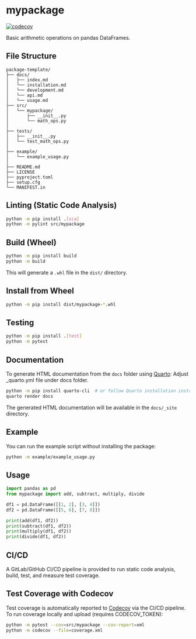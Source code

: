# mypackage

[![codecov](https://codecov.io/gh/yourusername/mypackage/branch/main/graph/badge.svg)](https://codecov.io/gh/yourusername/mypackage)

Basic arithmetic operations on pandas DataFrames.

## File Structure

```
package-template/
├── docs/
│   ├── index.md
│   └── installation.md
│   └── development.md
│   └── api.md
│   └── usage.md
├── src/
│   └── mypackage/
│       ├── __init__.py
│       └── math_ops.py
│
├── tests/
│   ├── __init__.py
│   └── test_math_ops.py
│
├── example/
│   └── example_usage.py
│
├── README.md
├── LICENSE
├── pyproject.toml
├── setup.cfg
└── MANIFEST.in
```

## Linting (Static Code Analysis)

```sh
python -m pip install .[sca]
python -m pylint src/mypackage
```

## Build (Wheel)

```sh
python -m pip install build
python -m build
```

This will generate a `.whl` file in the `dist/` directory.

## Install from Wheel

```sh
python -m pip install dist/mypackage-*.whl
```

## Testing

```sh
python -m pip install .[test]
python -m pytest
```

## Documentation

To generate HTML documentation from the `docs` folder using [Quarto](https://quarto.org):
Adjust _quarto.yml file under docs folder.

```sh
python -m pip install quarto-cli  # or follow Quarto installation instructions for your OS
quarto render docs
```

The generated HTML documentation will be available in the `docs/_site` directory.

## Example

You can run the example script without installing the package:

```sh
python -m example/example_usage.py
```

## Usage

```python
import pandas as pd
from mypackage import add, subtract, multiply, divide

df1 = pd.DataFrame([[1, 2], [3, 4]])
df2 = pd.DataFrame([[5, 6], [7, 8]])

print(add(df1, df2))
print(subtract(df1, df2))
print(multiply(df1, df2))
print(divide(df1, df2))
```

## CI/CD

A GitLab/GitHub CI/CD pipeline is provided to run static code analysis, build, test, and measure test coverage.

## Test Coverage with Codecov

Test coverage is automatically reported to [Codecov](https://codecov.io/) via the CI/CD pipeline.
To run coverage locally and upload (requires CODECOV_TOKEN):

```sh
python -m pytest --cov=src/mypackage --cov-report=xml
python -m codecov --file=coverage.xml
```
